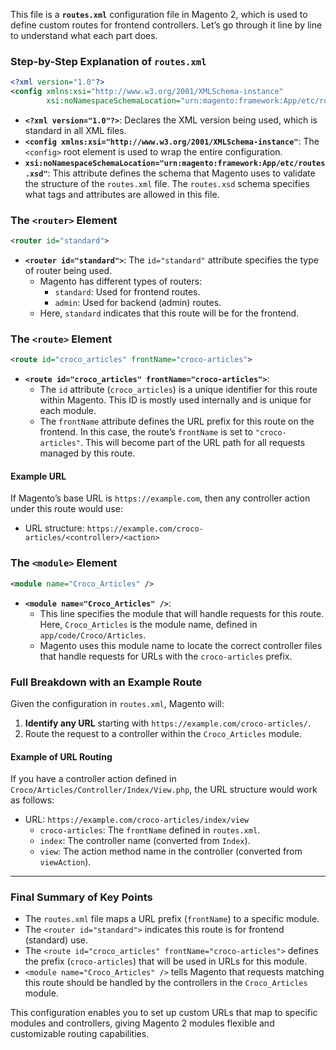 This file is a **`routes.xml`** configuration file in Magento 2, which is used to define custom routes for frontend controllers. Let’s go through it line by line to understand what each part does.

### Step-by-Step Explanation of `routes.xml`

```xml
<?xml version="1.0"?>
<config xmlns:xsi="http://www.w3.org/2001/XMLSchema-instance"
        xsi:noNamespaceSchemaLocation="urn:magento:framework:App/etc/routes.xsd">
```

- **`<?xml version="1.0"?>`**: Declares the XML version being used, which is standard in all XML files.
- **`<config xmlns:xsi="http://www.w3.org/2001/XMLSchema-instance"`**: The `<config>` root element is used to wrap the entire configuration.
- **`xsi:noNamespaceSchemaLocation="urn:magento:framework:App/etc/routes.xsd"`**: This attribute defines the schema that Magento uses to validate the structure of the `routes.xml` file. The `routes.xsd` schema specifies what tags and attributes are allowed in this file.

### The `<router>` Element

```xml
<router id="standard">
```

- **`<router id="standard">`**: The `id="standard"` attribute specifies the type of router being used.
  - Magento has different types of routers:
    - `standard`: Used for frontend routes.
    - `admin`: Used for backend (admin) routes.
  - Here, `standard` indicates that this route will be for the frontend.

### The `<route>` Element

```xml
<route id="croco_articles" frontName="croco-articles">
```

- **`<route id="croco_articles" frontName="croco-articles">`**:
  - The `id` attribute (`croco_articles`) is a unique identifier for this route within Magento. This ID is mostly used internally and is unique for each module.
  - The `frontName` attribute defines the URL prefix for this route on the frontend. In this case, the route’s `frontName` is set to `"croco-articles"`. This will become part of the URL path for all requests managed by this route.

#### Example URL

If Magento’s base URL is `https://example.com`, then any controller action under this route would use:

- URL structure: `https://example.com/croco-articles/<controller>/<action>`

### The `<module>` Element

```xml
<module name="Croco_Articles" />
```

- **`<module name="Croco_Articles" />`**:
  - This line specifies the module that will handle requests for this route. Here, `Croco_Articles` is the module name, defined in `app/code/Croco/Articles`.
  - Magento uses this module name to locate the correct controller files that handle requests for URLs with the `croco-articles` prefix.

### Full Breakdown with an Example Route

Given the configuration in `routes.xml`, Magento will:

1. **Identify any URL** starting with `https://example.com/croco-articles/`.
2. Route the request to a controller within the `Croco_Articles` module.

#### Example of URL Routing

If you have a controller action defined in `Croco/Articles/Controller/Index/View.php`, the URL structure would work as follows:

- URL: `https://example.com/croco-articles/index/view`
  - `croco-articles`: The `frontName` defined in `routes.xml`.
  - `index`: The controller name (converted from `Index`).
  - `view`: The action method name in the controller (converted from `viewAction`).

---

### Final Summary of Key Points

- The `routes.xml` file maps a URL prefix (`frontName`) to a specific module.
- The `<router id="standard">` indicates this route is for frontend (standard) use.
- The `<route id="croco_articles" frontName="croco-articles">` defines the prefix (`croco-articles`) that will be used in URLs for this module.
- `<module name="Croco_Articles" />` tells Magento that requests matching this route should be handled by the controllers in the `Croco_Articles` module.

This configuration enables you to set up custom URLs that map to specific modules and controllers, giving Magento 2 modules flexible and customizable routing capabilities.
